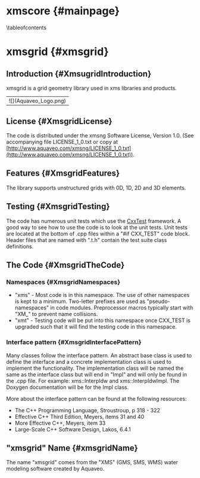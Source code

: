 xmscore {#mainpage}
============
\tableofcontents

xmsgrid {#xmsgrid}
============

Introduction {#XmsugridIntroduction}
------------

xmsgrid is a grid geometry library used in xms libraries and products.

<table align="center" border="0">
  <tr>
    <td>![](Aquaveo_Logo.png)</td>
  </tr>
</table>

License {#XmsgridLicense}
-------

The code is distributed under the xmsng Software License, Version 1.0. (See accompanying file LICENSE_1_0.txt or copy at [http://www.aquaveo.com/xmsng/LICENSE_1_0.txt](http://www.aquaveo.com/xmsng/LICENSE_1_0.txt)). 

Features {#XmsgridFeatures}
--------
The library supports unstructured grids with 0D, 1D, 2D and 3D elements.

Testing {#XmsgridTesting}
-------

The code has numerous unit tests which use the [CxxTest](http://cxxtest.com/) framework. A good way to see how to use the code is to look at the unit tests. Unit tests are located at the bottom of .cpp files within a "#if CXX_TEST" code block. Header files that are named with ".t.h" contain the test suite class definitions.

The Code {#XmsgridTheCode}
--------
### Namespaces {#XmsgridNamespaces}
* "xms" - Most code is in this namespace. The use of other namespaces is kept to a minimum. Two-letter prefixes are used as "pseudo-namespaces" in code modules. Preprocessor macros typically start with "XM_" to prevent name collisions.
* "xmt" - Testing code will be put into this namespace once CXX_TEST is upgraded such that it will find the testing code in this namespace.

### Interface pattern {#XmsgridInterfacePattern}
Many classes follow the interface pattern. An abstract base class is used to define the interface and a concrete implementation class is used to implement the functionality. The implementation class will be named the same as the interface class but will end in "Impl" and will only be found in the .cpp file. For example: xms::InterpIdw and xms::InterpIdwImpl. The Doxygen documentation will be for the Impl class.

More about the interface pattern can be found at the following resources:
* The C++ Programming Language, Stroustroup, p 318 - 322
* Effective C++ Third Edition, Meyers, items 31 and 40
* More Effective C++, Meyers, item 33
* Large-Scale C++ Software Design, Lakos, 6.4.1

"xmsgrid" Name {#xmsgridName}
------------
The name "xmsgrid" comes from the "XMS" (GMS, SMS, WMS) water modeling software created by Aquaveo.
